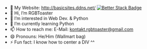 - 📄 My Website: http://basicsites.ddns.net/ [![Better Stack Badge](https://uptime.betterstack.com/status-badges/v3/monitor/1le63.svg)](https://uptime.betterstack.com/?utm_source=status_badge)
- 👋 Hi, I’m RGBToaster
- 👀 I’m interested in Web Dev. & Python
- 🌱 I’m currently learning Python
- 📫 How to reach me: E-Mail: kontakt.rgbtoaster@gmail.com
- 😄 Pronouns: He/Him (Wallmart bag)
- ⚡ Fun fact: I know how to center a DIV ^^

<!---
RGBToaster299/RGBToaster299 is a ✨ special ✨ repository because its `README.md` (this file) appears on your GitHub profile.
You can click the Preview link to take a look at your changes.
--->
